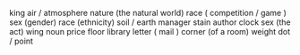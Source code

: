 king
air / atmosphere
nature (the natural world)
race ( competition / game )
sex (gender)
race (ethnicity)
soil / earth
manager
stain
author
clock
sex (the act)
wing
noun
price
floor
library
letter ( mail )
corner (of a room)
weight
dot / point
